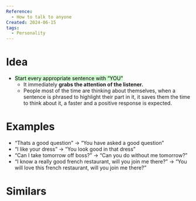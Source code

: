 ```yaml
---
Reference:
  - How to talk to anyone
Created: 2024-06-15
tags:
  - Personality
---
```

# Idea

* <mark style="background: #BBFABBA6;">Start every appropriate sentence with “YOU”</mark>
	* It immediately **grabs the attention of the listener.** 
	* People most of the time are thinking about themselves, when a sentence is phrased to highlight their part in it, it saves them the time to think about it, a faster and a positive response is expected.
# Examples

- “Thats a good question” → “You have asked a good question”
- “I like your dress” → “You look good in that dress”
- “Can I take tomorrow off boss?” → “Can you do without me tomorrow?”
- “I know a really good french restaurant, will you join me there?” → “You will love this french restaurant, will you join me there?”
# Similars

